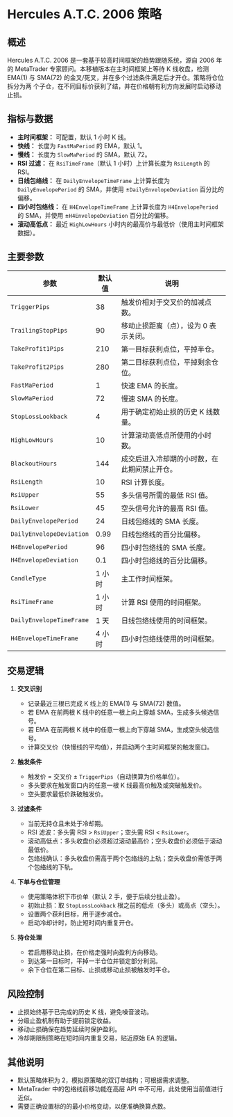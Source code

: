 # Hercules A.T.C. 2006 策略

## 概述

Hercules A.T.C. 2006 是一套基于较高时间框架的趋势跟随系统，源自 2006 年的
MetaTrader 专家顾问。本移植版本在主时间框架上等待 K 线收盘，检测 EMA(1)
与 SMA(72) 的金叉/死叉，并在多个过滤条件满足后才开仓。策略将仓位拆分为两
个子仓，在不同目标价获利了结，并在价格朝有利方向发展时启动移动止损。

## 指标与数据

- **主时间框架：** 可配置，默认 1 小时 K 线。
- **快线：** 长度为 `FastMaPeriod` 的 EMA，默认 1。
- **慢线：** 长度为 `SlowMaPeriod` 的 SMA，默认 72。
- **RSI 过滤：** 在 `RsiTimeFrame`（默认 1 小时）上计算长度为 `RsiLength` 的 RSI。
- **日线包络线：** 在 `DailyEnvelopeTimeFrame` 上计算长度为 `DailyEnvelopePeriod`
  的 SMA，并使用 ±`DailyEnvelopeDeviation` 百分比的偏移。
- **四小时包络线：** 在 `H4EnvelopeTimeFrame` 上计算长度为 `H4EnvelopePeriod`
  的 SMA，并使用 ±`H4EnvelopeDeviation` 百分比的偏移。
- **滚动高低点：** 最近 `HighLowHours` 小时内的最高价与最低价（使用主时间框架数据）。

## 主要参数

| 参数 | 默认值 | 说明 |
| --- | --- | --- |
| `TriggerPips` | 38 | 触发价相对于交叉价的加减点数。 |
| `TrailingStopPips` | 90 | 移动止损距离（点），设为 0 表示关闭。 |
| `TakeProfit1Pips` | 210 | 第一目标获利点位，平掉半仓。 |
| `TakeProfit2Pips` | 280 | 第二目标获利点位，平掉剩余仓位。 |
| `FastMaPeriod` | 1 | 快速 EMA 的长度。 |
| `SlowMaPeriod` | 72 | 慢速 SMA 的长度。 |
| `StopLossLookback` | 4 | 用于确定初始止损的历史 K 线数量。 |
| `HighLowHours` | 10 | 计算滚动高低点所使用的小时数。 |
| `BlackoutHours` | 144 | 成交后进入冷却期的小时数，在此期间禁止开仓。 |
| `RsiLength` | 10 | RSI 计算长度。 |
| `RsiUpper` | 55 | 多头信号所需的最低 RSI 值。 |
| `RsiLower` | 45 | 空头信号允许的最高 RSI 值。 |
| `DailyEnvelopePeriod` | 24 | 日线包络线的 SMA 长度。 |
| `DailyEnvelopeDeviation` | 0.99 | 日线包络线的百分比偏移。 |
| `H4EnvelopePeriod` | 96 | 四小时包络线的 SMA 长度。 |
| `H4EnvelopeDeviation` | 0.1 | 四小时包络线的百分比偏移。 |
| `CandleType` | 1 小时 | 主工作时间框架。 |
| `RsiTimeFrame` | 1 小时 | 计算 RSI 使用的时间框架。 |
| `DailyEnvelopeTimeFrame` | 1 天 | 日线包络线使用的时间框架。 |
| `H4EnvelopeTimeFrame` | 4 小时 | 四小时包络线使用的时间框架。 |

## 交易逻辑

1. **交叉识别**
   - 记录最近三根已完成 K 线上的 EMA(1) 与 SMA(72) 数值。
   - 若 EMA 在前两根 K 线中的任意一根上向上穿越 SMA，生成多头候选信号。
   - 若 EMA 在前两根 K 线中的任意一根上向下穿越 SMA，生成空头候选信号。
   - 计算交叉价（快慢线的平均值），并启动两个主时间框架的触发窗口。

2. **触发条件**
   - 触发价 = 交叉价 ± `TriggerPips`（自动换算为价格单位）。
   - 多头要求在触发窗口内的任意一根 K 线最高价触及或突破触发价。
   - 空头要求最低价跌破触发价。

3. **过滤条件**
   - 当前无持仓且未处于冷却期。
   - RSI 滤波：多头需 RSI > `RsiUpper`；空头需 RSI < `RsiLower`。
   - 滚动高低点：多头收盘价必须超过滚动最高价；空头收盘价必须低于滚动最低价。
   - 包络线确认：多头收盘价需高于两个包络线的上轨；空头收盘价需低于两个包络线的下轨。

4. **下单与仓位管理**
   - 使用策略体积下市价单（默认 2 手，便于后续分批止盈）。
   - 初始止损：取 `StopLossLookback` 根之前的低点（多头）或高点（空头）。
   - 设置两个获利目标，用于逐步减仓。
   - 启动冷却计时，防止短时间内重复开仓。

5. **持仓处理**
   - 若启用移动止损，在价格走强时向盈利方向移动。
   - 到达第一目标时，平掉一半仓位并锁定部分利润。
   - 余下仓位在第二目标、止损或移动止损被触发时平仓。

## 风险控制

- 止损始终基于已完成的历史 K 线，避免噪音波动。
- 分级止盈机制有助于提前锁定收益。
- 移动止损确保在趋势延续时保护盈利。
- 冷却期限制策略在短时间内重复交易，贴近原始 EA 的逻辑。

## 其他说明

- 默认策略体积为 2，模拟原策略的双订单结构；可根据需求调整。
- MetaTrader 中的包络线前移功能在高层 API 中不可用，此处使用当前值进行近似。
- 需要正确设置标的的最小价格变动，以便准确换算点数。
